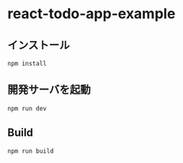 # react-todo-app-example

## インストール

```
npm install
```

## 開発サーバを起動

```
npm run dev
```

## Build

```
npm run build
```